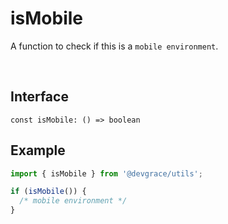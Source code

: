 # isMobile

A function to check if this is a `mobile environment`.


<br />

## Interface
```tsx
const isMobile: () => boolean
```

## Example
```ts
import { isMobile } from '@devgrace/utils';

if (isMobile()) {
  /* mobile environment */
}
```